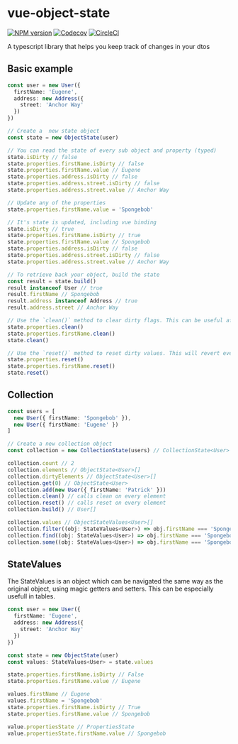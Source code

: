 # vue-object-state

[![NPM version](https://img.shields.io/npm/v/vue-object-state.svg)](https://www.npmjs.com/package/vue-object-state)
[![Codecov](https://img.shields.io/codecov/c/github/crashkonijn/vue-object-state.svg)](https://codecov.io/gh/crashkonijn/vue-object-state)
[![CircleCI](https://img.shields.io/circleci/project/github/crashkonijn/vue-object-state.svg)](https://circleci.com/gh/crashkonijn/vue-object-state)

A typescript library that helps you keep track of changes in your dtos

## Basic example

```typescript
const user = new User({
  firstName: 'Eugene',
  address: new Address({
    street: 'Anchor Way'
  })
})

// Create a  new state object
const state = new ObjectState(user)

// You can read the state of every sub object and property (typed)
state.isDirty // false
state.properties.firstName.isDirty // false
state.properties.firstName.value // Eugene
state.properties.address.isDirty // false
state.properties.address.street.isDirty // false
state.properties.address.street.value // Anchor Way

// Update any of the properties
state.properties.firstName.value = 'Spongebob'

// It's state is updated, including vue binding
state.isDirty // true
state.properties.firstName.isDirty // true
state.properties.firstName.value // Spongebob
state.properties.address.isDirty // false
state.properties.address.street.isDirty // false
state.properties.address.street.value // Anchor Way

// To retrieve back your object, build the state
const result = state.build()
result instanceof User // true
result.firstName // Spongebob
result.address instanceof Address // true
result.address.street // Anchor Way

// Use the `clean()` method to clear dirty flags. This can be useful after a save, all 'original' values will be set to their current values.
state.properties.clean()
state.properties.firstName.clean()
state.clean()

// Use the `reset()` method to reset dirty values. This will revert everything to their original value.
state.properties.reset()
state.properties.firstName.reset()
state.reset()
```

## Collection
```typescript
const users = [
  new User({ firstName: 'Spongebob' }),
  new User({ firstName: 'Eugene' })
]

// Create a new collection object
const collection = new CollectionState(users) // CollectionState<User>

collection.count // 2
collection.elements // ObjectState<User>[]
collection.dirtyElements // ObjectState<User>[]
collection.get(0) // ObjectState<User>
collection.add(new User({ firstName: 'Patrick' }))
collection.clean() // calls clean on every element
collection.reset() // calls reset on every element
collection.build() // User[]

collection.values // ObjectStateValues<User>[]
collection.filter((obj: StateValues<User>) => obj.firstName === 'Spongebob') // ObjectState<User>[]
collection.find((obj: StateValues<User>) => obj.firstName === 'Spongebob') // ObjectState<User> | undefined
collection.some((obj: StateValues<User>) => obj.firstName === 'Spongebob') // boolean
```

## StateValues
The StateValues is an object which can be navigated the same way as the original object, using magic getters and setters. This can be especially usefull in tables.

```typescript
const user = new User({
  firstName: 'Eugene',
  address: new Address({
    street: 'Anchor Way'
  })
})

const state = new ObjectState(user)
const values: StateValues<User> = state.values

state.properties.firstName.isDirty // False
state.properties.firstName.value // Eugene

values.firstName // Eugene
values.firstName = 'Spongebob'
state.properties.firstName.isDirty // True
state.properties.firstName.value // Spongebob

value.propertiesState // PropertiesState
value.propertiesState.firstName.value // Spongebob
```
